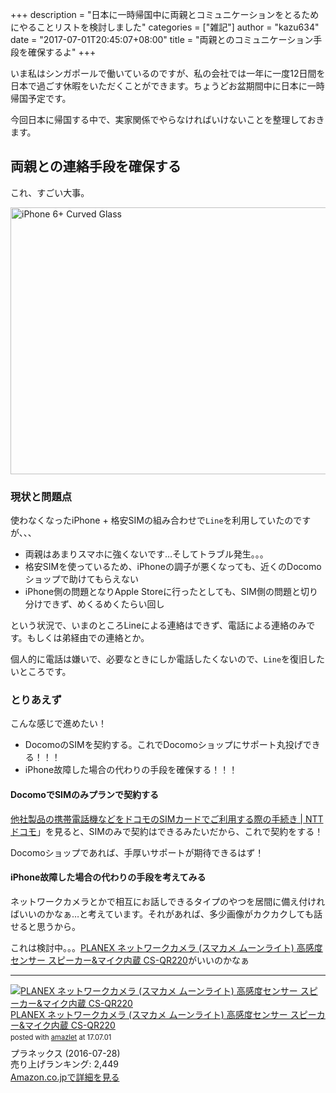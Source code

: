 +++
description = "日本に一時帰国中に両親とコミュニケーションをとるためにやることリストを検討しました"
categories = ["雑記"]
author = "kazu634"
date = "2017-07-01T20:45:07+08:00"
title = "両親とのコミュニケーション手段を確保するよ"
+++

いま私はシンガポールで働いているのですが、私の会社では一年に一度12日間を日本で過ごす休暇をいただくことができます。ちょうどお盆期間中に日本に一時帰国予定です。

今回日本に帰国する中で、実家関係でやらなければいけないことを整理しておきます。

## 両親との連絡手段を確保する
これ、すごい大事。

<a data-flickr-embed="true"  href="https://www.flickr.com/photos/omarjordanf/15231860837/in/photolist-pcZgyi-pucg1D-7DhbKd-gmVPXd-pAfkxX-6JMago-hbRjaB-89Utsr-aw3PEG-6ouJZ3-4vYpZd-8aTjG2-di9QdJ-nS9iS2-a7DBya-88wKNr-qDj4EJ-dRiG5M-cwGk7b-9d6zxa-cwGAdQ-bop9aB-cwGR1C-9b6rSR-8pwWoj-bsSEbo-asqXbu-551MTr-74qvFc-pYTuDA-asqVHw-dRiG6M-ea7JJN-5BL6kU-cwGTkm-7oECCE-TYmd5G-5DKqV1-7S1jyd-6DejK4-9da1Eu-8LNtWs-cwGUM5-djWShT-6yvF3N-9d6TZP-9d6zt6-96hj4U-7FEQG9-p9wp2Z" title="iPhone 6+ Curved Glass"><img src="https://farm3.staticflickr.com/2945/15231860837_337b8b0360_z.jpg" width="640" height="427" alt="iPhone 6+ Curved Glass"></a><script async src="//embedr.flickr.com/assets/client-code.js" charset="utf-8"></script>

### 現状と問題点
使わなくなったiPhone + 格安SIMの組み合わせで`Line`を利用していたのですが、、、

* 両親はあまりスマホに強くないです…そしてトラブル発生。。。
* 格安SIMを使っているため、iPhoneの調子が悪くなっても、近くのDocomoショップで助けてもらえない
* iPhone側の問題となりApple Storeに行ったとしても、SIM側の問題と切り分けできず、めくるめくたらい回し

という状況で、いまのところLineによる連絡はできず、電話による連絡のみです。もしくは弟経由での連絡とか。

個人的に電話は嫌いで、必要なときにしか電話したくないので、`Line`を復旧したいところです。

### とりあえず
こんな感じで進めたい！

* DocomoのSIMを契約する。これでDocomoショップにサポート丸投げできる！！！
* iPhone故障した場合の代わりの手段を確保する！！！

#### DocomoでSIMのみプランで契約する
[他社製品の携帯電話機などをドコモのSIMカードでご利用する際の手続き | NTTドコモ](https://www.nttdocomo.co.jp/support/procedure/simcard/other/)」を見ると、SIMのみで契約はできるみたいだから、これで契約をする！

Docomoショップであれば、手厚いサポートが期待できるはず！

#### iPhone故障した場合の代わりの手段を考えてみる
ネットワークカメラとかで相互にお話しできるタイプのやつを居間に備え付ければいいのかなぁ…と考えています。それがあれば、多少画像がカクカクしても話せると思うから。

これは検討中。。。[PLANEX ネットワークカメラ \(スマカメ ムーンライト\) 高感度センサー スピーカー&マイク内蔵 CS\-QR220](https://www.amazon.co.jp/PLANEX-%E3%83%8D%E3%83%83%E3%83%88%E3%83%AF%E3%83%BC%E3%82%AF%E3%82%AB%E3%83%A1%E3%83%A9-%E3%83%A0%E3%83%BC%E3%83%B3%E3%83%A9%E3%82%A4%E3%83%88-%E9%AB%98%E6%84%9F%E5%BA%A6%E3%82%BB%E3%83%B3%E3%82%B5%E3%83%BC-CS-QR220/dp/B01ISTXX30)がいいのかなぁ

<hr>
<div class="amazlet-box" style="margin-bottom:0px;"><div class="amazlet-image" style="float:left;margin:0px 12px 1px 0px;"><a href="https://www.amazon.co.jp/exec/obidos/ASIN/B01ISTXX30/simsnes-22/ref=nosim/" name="amazletlink" target="_blank"><img src="https://images-fe.ssl-images-amazon.com/images/I/31wzXk2JhiL._SL160_.jpg" alt="PLANEX ネットワークカメラ (スマカメ ムーンライト) 高感度センサー スピーカー&マイク内蔵 CS-QR220" style="border: none;" /></a></div><div class="amazlet-info" style="line-height:120%; margin-bottom: 10px"><div class="amazlet-name" style="margin-bottom:10px;line-height:120%"><a href="https://www.amazon.co.jp/exec/obidos/ASIN/B01ISTXX30/simsnes-22/ref=nosim/" name="amazletlink" target="_blank">PLANEX ネットワークカメラ (スマカメ ムーンライト) 高感度センサー スピーカー&マイク内蔵 CS-QR220</a><div class="amazlet-powered-date" style="font-size:80%;margin-top:5px;line-height:120%">posted with <a href="http://www.amazlet.com/" title="amazlet" target="_blank">amazlet</a> at 17.07.01</div></div><div class="amazlet-detail">プラネックス (2016-07-28)<br />売り上げランキング: 2,449<br /></div><div class="amazlet-sub-info" style="float: left;"><div class="amazlet-link" style="margin-top: 5px"><a href="https://www.amazon.co.jp/exec/obidos/ASIN/B01ISTXX30/simsnes-22/ref=nosim/" name="amazletlink" target="_blank">Amazon.co.jpで詳細を見る</a></div></div></div><div class="amazlet-footer" style="clear: left"></div></div>

